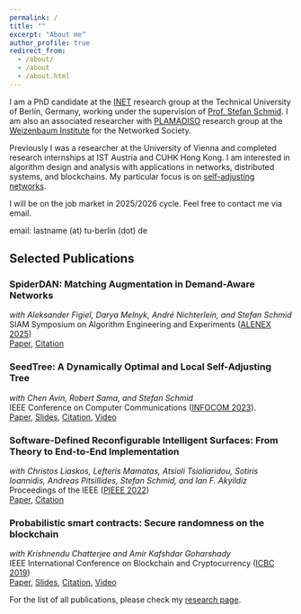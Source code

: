 ```yaml
---
permalink: /
title: ""
excerpt: "About me"
author_profile: true
redirect_from: 
  - /about/
  - /about
  - /about.html
---
```


I am a PhD candidate at the <a href="https://www.linkedin.com/company/inet-tuberlin/">INET</a> research group at the Technical University of Berlin, Germany, working under the supervision of <a href="https://schmiste.github.io/">Prof. Stefan Schmid</a>. I am also an associated researcher with <a href="https://plamadiso.weizenbaum-institut.de">PLAMADISO</a>
research group at the <a href="https://www.weizenbaum-institut.de/en">Weizenbaum Institute</a> for the Networked Society.

Previously I was a researcher at the University of Vienna and completed research internships at IST Austria and CUHK Hong Kong. I am interested in algorithm design and analysis with applications in networks, distributed systems, and blockchains. My particular focus is on [self-adjusting networks](https://self-adjusting.net/).

I will be on the job market in 2025/2026 cycle. Feel free to contact me via email.

email: lastname (at) tu-berlin (dot) de


## Selected Publications

### SpiderDAN: Matching Augmentation in Demand-Aware Networks
*with Aleksander Figiel, Darya Melnyk, André Nichterlein, and Stefan Schmid*\
SIAM Symposium on Algorithm Engineering and Experiments ([ALENEX 2025](https://www.siam.org/conferences-events/siam-conferences/alenex25/))\
[Paper](ALENEX25.pdf), [Citation](ALENEX25.bib)

### SeedTree: A Dynamically Optimal and Local Self-Adjusting Tree
*with Chen Avin, Robert Sama, and Stefan Schmid*\
IEEE Conference on Computer Communications ([INFOCOM 2023](https://infocom2023.ieee-infocom.org/)).\
[Paper](INFOCOM23SeedTree.pdf), [Slides](SeedTree-Pres.pdf), [Citation](INFOCOM23SeedTree.bib), [Video](https://www.youtube.com/watch?v=KdDbRnhPcM4)

### Software-Defined Reconfigurable Intelligent Surfaces: From Theory to End-to-End Implementation
*with Christos Liaskos, Lefteris Mamatas, Atsioli Tsioliaridou, Sotiris Ioannidis, Andreas Pitsillides, Stefan Schmid, and Ian F. Akyildiz*\
Proceedings of the IEEE ([PIEEE 2022](https://proceedingsoftheieee.ieee.org/september-2022/))\
[Paper](https://ieeexplore.ieee.org/abstract/document/9769768), [Citation](PIEEE22SDR.bib)

### Probabilistic smart contracts: Secure randomness on the blockchain
*with Krishnendu Chatterjee and Amir Kafshdar Goharshady*\
IEEE International Conference on Blockchain and Cryptocurrency ([ICBC 2019](https://icbc2019.ieee-icbc.org/))\
[Paper](ICBC2019.pdf), [Slides](ICBC2019-Slides.pdf), [Citation](ICBC19Random.bib), [Video](https://youtu.be/ilWwCqGA-_Y?t=64)

For the list of all publications, please check my [research page](/research).
